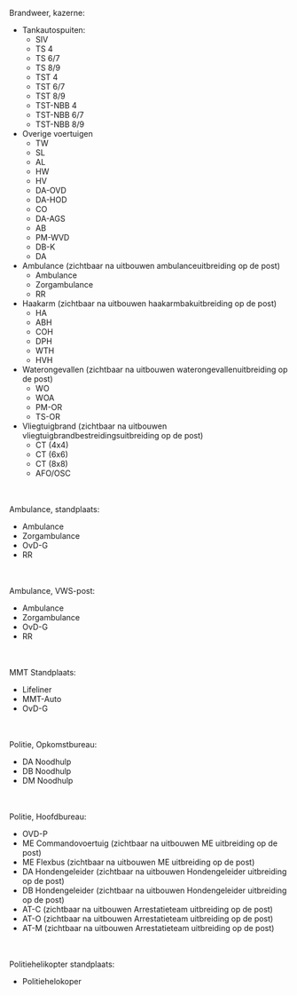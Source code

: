 Brandweer, kazerne:<br/>

- Tankautospuiten:
    - SIV
    - TS 4
    - TS 6/7
    - TS 8/9
    - TST 4
    - TST 6/7
    - TST 8/9
    - TST-NBB 4
    - TST-NBB 6/7
    - TST-NBB 8/9
- Overige voertuigen
    - TW
    - SL
    - AL
    - HW
    - HV
    - DA-OVD
    - DA-HOD
    - CO
    - DA-AGS
    - AB
    - PM-WVD
    - DB-K
    - DA
- Ambulance (zichtbaar na uitbouwen ambulanceuitbreiding op de post)
    - Ambulance
    - Zorgambulance
    - RR
- Haakarm (zichtbaar na uitbouwen haakarmbakuitbreiding op de post)
    - HA
    - ABH
    - COH
    - DPH
    - WTH
    - HVH
- Waterongevallen (zichtbaar na uitbouwen waterongevallenuitbreiding op de post)
    - WO
    - WOA
    - PM-OR
    - TS-OR
- Vliegtuigbrand (zichtbaar na uitbouwen vliegtuigbrandbestreidingsuitbreiding op de post)
    - CT (4x4)
    - CT (6x6)
    - CT (8x8)
    - AFO/OSC

<br/><br/>
Ambulance, standplaats:<br/>

- Ambulance
- Zorgambulance
- OvD-G
- RR

<br/><br/>
Ambulance, VWS-post:<br/>

- Ambulance
- Zorgambulance
- OvD-G
- RR

<br/><br/>
MMT Standplaats:<br/>

- Lifeliner
- MMT-Auto
- OvD-G

<br/><br/>
Politie, Opkomstbureau: <br/>

- DA Noodhulp
- DB Noodhulp
- DM Noodhulp

<br/><br/>
Politie, Hoofdbureau:<br/>

- OVD-P
- ME Commandovoertuig (zichtbaar na uitbouwen ME uitbreiding op de post)
- ME Flexbus (zichtbaar na uitbouwen ME uitbreiding op de post)
- DA Hondengeleider (zichtbaar na uitbouwen Hondengeleider uitbreiding op de post)
- DB Hondengeleider (zichtbaar na uitbouwen Hondengeleider uitbreiding op de post)
- AT-C (zichtbaar na uitbouwen Arrestatieteam uitbreiding op de post)
- AT-O (zichtbaar na uitbouwen Arrestatieteam uitbreiding op de post)
- AT-M (zichtbaar na uitbouwen Arrestatieteam uitbreiding op de post)

<br/><br/>
Politiehelikopter standplaats:<br/>

- Politiehelokoper
